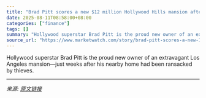 ```yaml
---
title: "Brad Pitt scores a new $12 million Hollywood Hills mansion after his other home was burglarized in June"
date: 2025-08-11T08:58:00+08:00
categories: ["finance"]
tags: []
summary: "Hollywood superstar Brad Pitt is the proud new owner of an extravagant Los Angeles mansion—just weeks after his nearby home had been ransacked by thieves."
source_url: "https://www.marketwatch.com/story/brad-pitt-scores-a-new-12-million-hollywood-hills-mansion-after-his-other-home-was-burglarized-in-june-739f93f8?mod=mw_rss_topstories"
---
```


Hollywood superstar Brad Pitt is the proud new owner of an extravagant Los Angeles mansion—just weeks after his nearby home had been ransacked by thieves.

---

*来源: [原文链接](https://www.marketwatch.com/story/brad-pitt-scores-a-new-12-million-hollywood-hills-mansion-after-his-other-home-was-burglarized-in-june-739f93f8?mod=mw_rss_topstories)*
